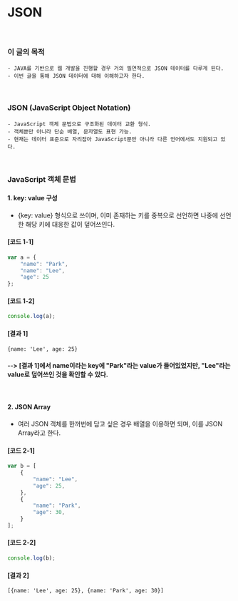 # JSON
<br/>

### 이 글의 목적
    - JAVA를 기반으로 웹 개발을 진행할 경우 거의 필연적으로 JSON 데이터를 다루게 된다.
    - 이번 글을 통해 JSON 데이터에 대해 이해하고자 한다.
<br/>

### JSON (JavaScript Object Notation)
    - JavaScript 객체 문법으로 구조화된 데이터 교환 형식.
    - 객체뿐만 아니라 단순 배열, 문자열도 표현 가능.
    - 현재는 데이터 표준으로 자리잡아 JavaScript뿐만 아니라 다른 언어에서도 지원되고 있다.
<br/>

### JavaScript 객체 문법
#### 1. key: value 구성
- {key: value} 형식으로 쓰이며, 이미 존재하는 키를 중복으로 선언하면 나중에 선언한 해당 키에 대응한 값이 덮어쓰인다.
#### [코드 1-1]
```javascript
var a = {
    "name": "Park",
    "name": "Lee",
    "age": 25
};
```
#### [코드 1-2]
```javascript
console.log(a);
```
#### [결과 1]
    {name: 'Lee', age: 25}
#### --> [결과 1]에서 name이라는 key에 "Park"라는 value가 들어있었지만, "Lee"라는 value로 덮어쓰인 것을 확인할 수 있다.
<br/>

#### 2. JSON Array
- 여러 JSON 객체를 한꺼번에 담고 싶은 경우 배열을 이용하면 되며, 이를 JSON Array라고 한다.
#### [코드 2-1]
```javascript
var b = [
    {
        "name": "Lee",
        "age": 25,
    },
    {
        "name": "Park",
        "age": 30,
    }
];
```
#### [코드 2-2]
```javascript
console.log(b);
```
#### [결과 2]
    [{name: 'Lee', age: 25}, {name: 'Park', age: 30}]
